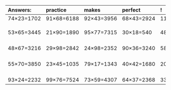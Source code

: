 | Answers: | practice | makes | perfect | ! |
| :--- | :--- | :--- | :--- | :--- |
| 74×23=1702 | 91×68=6188 | 92×43=3956 | 68×43=2924 | 11×33=363 | 
|   |   |   |   |   | 
|   |   |   |   |   | 
|   |   |   |   |   | 
| 53×65=3445 | 21×90=1890 | 95×77=7315 | 30×18=540 | 48×27=1296 | 
|   |   |   |   |   | 
|   |   |   |   |   | 
|   |   |   |   |   | 
|   |   |   |   |   | 
| 48×67=3216 | 29×98=2842 | 24×98=2352 | 90×36=3240 | 58×86=4988 | 
|   |   |   |   |   | 
|   |   |   |   |   | 
|   |   |   |   |   | 
|   |   |   |   |   | 
| 55×70=3850 | 23×45=1035 | 79×17=1343 | 40×42=1680 | 20×99=1980 | 
|   |   |   |   |   | 
|   |   |   |   |   | 
|   |   |   |   |   | 
|   |   |   |   |   | 
| 93×24=2232 | 99×76=7524 | 73×59=4307 | 64×37=2368 | 33×11=363 | 
